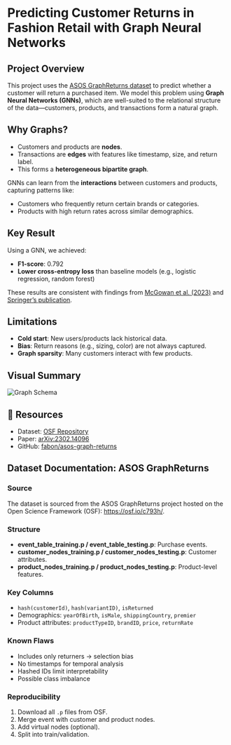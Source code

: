 # Predicting Customer Returns in Fashion Retail with Graph Neural Networks

##  Project Overview
This project uses the [ASOS GraphReturns dataset](https://osf.io/c793h/) to predict whether a customer will return a purchased item. We model this problem using **Graph Neural Networks (GNNs)**, which are well-suited to the relational structure of the data—customers, products, and transactions form a natural graph.

##  Why Graphs?
- Customers and products are **nodes**.
- Transactions are **edges** with features like timestamp, size, and return label.
- This forms a **heterogeneous bipartite graph**.

GNNs can learn from the **interactions** between customers and products, capturing patterns like:
- Customers who frequently return certain brands or categories.
- Products with high return rates across similar demographics.

##  Key Result
Using a GNN, we achieved:
- **F1-score**: 0.792
- **Lower cross-entropy loss** than baseline models (e.g., logistic regression, random forest)

These results are consistent with findings from [McGowan et al. (2023)](https://arxiv.org/abs/2302.14096) and [Springer’s publication](https://link.springer.com/chapter/10.1007/978-3-031-22192-7_6).

##  Limitations
- **Cold start**: New users/products lack historical data.
- **Bias**: Return reasons (e.g., sizing, color) are not always captured.
- **Graph sparsity**: Many customers interact with few products.

## Visual Summary
![Graph Schema](visuals/graph_structure.png)

## 🔗 Resources
- Dataset: [OSF Repository](https://osf.io/c793h/)
- Paper: [arXiv:2302.14096](https://arxiv.org/abs/2302.14096)
- GitHub: [fabon/asos-graph-returns](https://github.com/fabon/asos-graph-returns)

## Dataset Documentation: ASOS GraphReturns

### Source
The dataset is sourced from the ASOS GraphReturns project hosted on the Open Science Framework (OSF): https://osf.io/c793h/.

### Structure
- **event_table_training.p / event_table_testing.p**: Purchase events.
- **customer_nodes_training.p / customer_nodes_testing.p**: Customer attributes.
- **product_nodes_training.p / product_nodes_testing.p**: Product-level features.

### Key Columns
- `hash(customerId)`, `hash(variantID)`, `isReturned`
- Demographics: `yearOfBirth`, `isMale`, `shippingCountry`, `premier`
- Product attributes: `productTypeID`, `brandID`, `price`, `returnRate`

### Known Flaws
- Includes only returners → selection bias
- No timestamps for temporal analysis
- Hashed IDs limit interpretability
- Possible class imbalance

### Reproducibility
1. Download all `.p` files from OSF.
2. Merge event with customer and product nodes.
3. Add virtual nodes (optional).
4. Split into train/validation.
